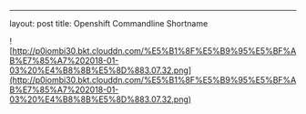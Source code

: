 ---
layout: post
title: Openshift Commandline Shortname

![http://p0iombi30.bkt.clouddn.com/%E5%B1%8F%E5%B9%95%E5%BF%AB%E7%85%A7%202018-01-03%20%E4%B8%8B%E5%8D%883.07.32.png](http://p0iombi30.bkt.clouddn.com/%E5%B1%8F%E5%B9%95%E5%BF%AB%E7%85%A7%202018-01-03%20%E4%B8%8B%E5%8D%883.07.32.png)